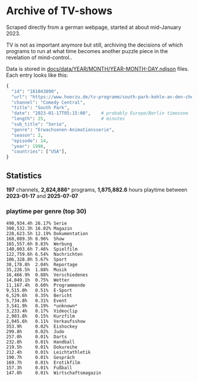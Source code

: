 # Archive of TV-shows

Scraped directly from a german webpage, started at about mid-January 2023.

TV is not as important anymore but still, archiving the decisions of which programs to run at what time
becomes another puzzle piece in the revelation of mind-control.. 

Data is stored in [docs/data/YEAR/MONTH/YEAR-MONTH-DAY.ndjson](docs/data/) files. 
Each entry looks like this:

```python
{
  "id": "181043890", 
  "url": "https://www.hoerzu.de/tv-programm/south-park-kohle-an-den-chefkoch/bid_181043890/", 
  "channel": "Comedy Central", 
  "title": "South Park", 
  "date": "2023-01-17T05:15:00",    # probably Europe/Berlin timezone 
  "length": 25,                     # minutes 
  "sub_title": "Serie", 
  "genre": "Erwachsenen-Animationsserie", 
  "season": 2, 
  "episode": 14, 
  "year": 1998, 
  "countries": ["USA"],
}
```

## Statistics

**197** channels, **2,824,886*** programs, **1,875,882.6** hours playtime between **2023-01-17** and **2025-07-07**


### playtime per genre (top 30)

    490,934.4h 26.17% Serie
    300,532.3h 16.02% Magazin
    228,623.5h 12.19% Dokumentation
    168,089.3h 8.96%  Show
    165,557.6h 8.83%  Werbung
    140,003.6h 7.46%  Spielfilm
    122,759.6h 6.54%  Nachrichten
    106,328.8h 5.67%  Sport
    38,178.8h  2.04%  Reportage
    35,226.5h  1.88%  Musik
    16,466.9h  0.88%  Verschiedenes
    14,049.1h  0.75%  Wetter
    11,167.4h  0.60%  Programmende
    9,515.0h   0.51%  E-Sport
    6,529.6h   0.35%  Bericht
    5,734.8h   0.31%  Event
    3,541.9h   0.19%  *unknown*
    3,233.4h   0.17%  Videoclip
    2,903.8h   0.15%  Kurzfilm
    2,045.6h   0.11%  Verkaufsshow
    353.9h     0.02%  Eishockey
    299.8h     0.02%  Judo
    257.0h     0.01%  Darts
    232.8h     0.01%  Handball
    219.5h     0.01%  Dokureihe
    212.4h     0.01%  Leichtathletik
    190.7h     0.01%  Gespräch
    169.7h     0.01%  Erotikfilm
    157.3h     0.01%  Fußball
    147.0h     0.01%  Wirtschaftsmagazin
